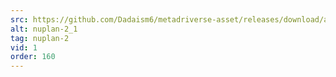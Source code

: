 ```yaml
---
src: https://github.com/Dadaism6/metadriverse-asset/releases/download/assetsv1.0.2/nuplan-2_1.mp4
alt: nuplan-2_1
tag: nuplan-2
vid: 1
order: 160
---
```

